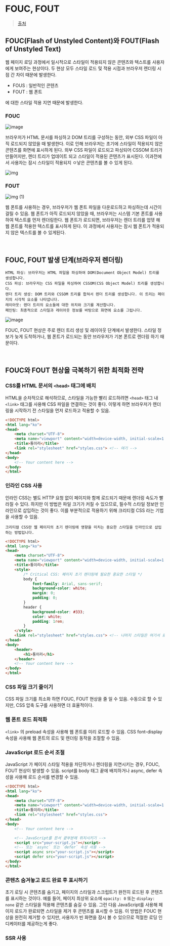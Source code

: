 # FOUC, FOUT

> [출처](https://tooo1.tistoryㅇ.com/608)

## FOUC(Flash of Unstyled Content)와 FOUT(Flash of Unstyled Text)

웹 페이지 로딩 과정에서 일시적으로 스타일이 적용되지 않은 콘텐츠와 텍스트를 사용자에게 보여주는 현상이다. 두 현상 모두 스타일 로드 및 적용 시점과 브라우저 렌더링 시점 간 차이 때문에 발생한다.

- FOUS : 일반적인 콘텐츠
- FOUT : 웹 폰트

에 대한 스타일 적용 지연 때문에 발생한다.

### FOUC

![image](https://github.com/pozafly/TIL/assets/59427983/c2f7af5a-8cb0-4304-ace6-26dbe9770920)

브라우저가 HTML 문서를 파싱하고 DOM 트리를 구성하는 동안, 외부 CSS 파일이 아직 로드되지 않았을 때 발생한다. 이로 인해 브라우저는 초기에 스타일이 적용되지 않은 콘텐츠를 화면에 표시하게 된다. 외부 CSS 파일이 로드되고 파싱되어 CSSOM 트리가 만들어지만, 렌더 트리가 업데이트 되고 스타일이 적용된 콘텐츠가 표시된다. 이과전에서 사용자는 잠시 스타일이 적용되지 ㅇ낳은 콘텐츠를 볼 수 있게 된다.

![img](https://github.com/pozafly/TIL/assets/59427983/e2da72c2-c24f-40e7-9867-c29994960193)

### FOUT

![img (1)](https://github.com/pozafly/TIL/assets/59427983/5eeeedc6-a61c-4349-a94b-3f11bf5f6f37)

웹 폰트를 사용하는 경우, 브라우저가 웹 폰트 파일을 다운로드하고 파싱하는데 시간이 걸릴 수 있음. 웹 폰트가 아직 로드되지 않았을 때, 브라우저는 시스템 기본 폰트를 사용하여 텍스트를 먼저 렌더링한다. 웹 폰트가 로드되면, 브라우저는 렌더 트리를 업뎃 해 웹 폰트를 적용한 텍스트를 표시하게 된다. 이 과정에서 사용자는 잠시 웹 폰트가 적용되지 않은 텍스트를 볼 수 있게된다.

<br/>

## FOUC, FOUT 발생 단계(브라우저 렌더링)

```
HTML 파싱: 브라우저는 HTML 파일을 파싱하여 DOM(Document Object Model) 트리를 생성합니다.
CSS 파싱: 브라우저는 CSS 파일을 파싱하여 CSSOM(CSS Object Model) 트리를 생성합니다.
렌더 트리 생성: DOM 트리와 CSSOM 트리를 합쳐서 렌더 트리를 생성합니다. 이 트리는 페이지의 시각적 요소를 나타냅니다.
레이아웃: 렌더 트리의 요소들에 대한 위치와 크기를 계산합니다.
페인팅: 최종적으로 스타일과 레이아웃 정보를 바탕으로 화면에 요소를 그립니다.
```

![image](https://github.com/pozafly/TIL/assets/59427983/0553adb4-bbd9-4223-a778-8519525c853e)

FOUC, FOUT 현상은 주로 렌더 트리 생성 및 레이아웃 단계에서 발생한다. 스타일 정보가 늦게 도착하거나, 웹 폰트가 로드되는 동안 브라우저가 기본 폰트로 렌더링 하기 때문이다.

<br/>

## FOUC와 FOUT 현상을 극복하기 위한 최적화 전략

### CSS를 HTML 문서의 `<head>` 태그에 배치

HTML을 순차적으로 해석하므로, 스타일을 가능한 빨리 로드하려면 `<head>` 태그 내 `<link>` 태그를 사용해 CSS 파일을 연결하는 것이 좋다. 이렇게 하면 브라우저가 렌더링을 시작하기 전 스타일을 먼저 로드하고 적용할 수 있음.

```html
<!DOCTYPE html>
<html lang="ko">
<head>
    <meta charset="UTF-8">
    <meta name="viewport" content="width=device-width, initial-scale=1.0">
    <title>퉁이리</title>
    <link rel="stylesheet" href="styles.css"> <!-- 여기 -->
</head>
<body>
    <!-- Your content here -->
</body>
</html>
```

### 인라인 CSS 사용

인라인 CSS는 별도 HTTP 요청 없이 페이지와 함께 로드되기 때문에 렌더링 속도가 빨라질 수 있다. 하지만 이 방법은 파일 크기가 커질 수 있으므로, 필수적 스타일 정보만 인라인으로 삽입하는 것이 좋다. 이를 부분적으로 적용하기 위해 크리티컬 CSS 라는 기법을 사용할 수 있음.

```
크리티컬 CSS란 웹 페이지의 초기 렌더링에 영향을 미치는 중요한 스타일을 인라인으로 삽입하는 방법입니다.
```

```html
<!DOCTYPE html>
<html lang="ko">
<head>
    <meta charset="UTF-8">
    <meta name="viewport" content="width=device-width, initial-scale=1.0">
    <title>퉁이리</title>
    <style>
        /* Critical CSS: 페이지 초기 렌더링에 필요한 중요한 스타일 */
        body {
            font-family: Arial, sans-serif;
            background-color: white;
            margin: 0;
            padding: 0;
        }
        header {
            background-color: #333;
            color: white;
            padding: 1rem;
        }
    </style>
    <link rel="stylesheet" href="styles.css"> <!-- 나머지 스타일은 여기서 로드 -->
</head>
<body>
    <header>
        <h1>퉁이리</h1>
    </header>
    <!-- Your content here -->
</body>
</html>
```

### CSS 파일 크기 줄이기

CSS 파일 크기를 최소화 하면 FOUC, FOUT 현상을 줄 일 수 있음. 수동으로 할 수 있지만, CSS 압축 도구를 사용하면 더 효율적이다.

### 웹 폰트 로드 최적화

`<link>` 의 preload 속성을 사용해 웹 폰트를 미리 로드할 수 있음. CSS font-display 속성을 사용해 웹 폰트의 로드 및 렌더링 동작을 조절할 수 있음.

### JavaScript 로드 순서 조절

JavaScript 가 페이지 스타일 적용을 차단하거나 렌더링을 지연시키는 경우, FOUC, FOUT 현상이 발생할 수 있음. script를 body 태그 끝에 배치하거나 async, defer 속성을 사용해 로드 순서를 변경할 수 있음.

```html
<!DOCTYPE html>
<html lang="ko">
<head>
    <meta charset="UTF-8">
    <meta name="viewport" content="width=device-width, initial-scale=1.0">
    <title>퉁이리</title>
    <link rel="stylesheet" href="styles.css">
</head>
<body>
    <!-- Your content here -->

    <!-- JavaScript를 문서 끝부분에 위치시키기 -->
    <script src="your-script.js"></script>
    <!-- 또는 `async` 또는 `defer` 속성 사용 -->
    <script async src="your-script.js"></script>
    <script defer src="your-script.js"></script>
</body>
</html>
```

### 콘텐츠 숨겨놓고 로드 완료 후 표시하기

초기 로딩 시 콘텐츠를 숨기고, 페이지의 스타일과 스크립트가 완전히 로드된 후 콘텐츠를 표시하는 것이다. 예를 들어, 페이지 최상위 요소에 `opacity: 0` 또는 `display: none` 같은 스타일을 적용해 콘텐츠를 숨길 수 있음. 그런 다음 JavaScript를 사용해 페이지 로드가 완료되면 스타일을 제거 후 콘텐츠를 표시할 수 있음. 이 방법은 FOUC 현상을 완전히 제거할 수 있지만, 사용자가 빈 화면을 잠시 볼 수 있으므로 적절한 로딩 인디케이터를 제공하는게 좋다.

### SSR 사용

